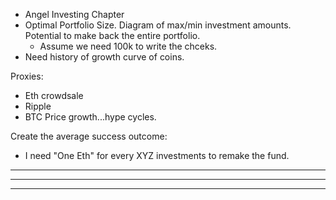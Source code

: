 - Angel Investing Chapter
- Optimal Portfolio Size. Diagram of max/min investment amounts. Potential to make back the entire portfolio.
  - Assume we need 100k to write the chceks.
- Need history of growth curve of coins.


Proxies:
  - Eth crowdsale
  - Ripple
  - BTC Price growth...hype cycles.

Create the average success outcome:
  - I need "One Eth" for every XYZ investments to remake the fund.

--------
--------
--------
